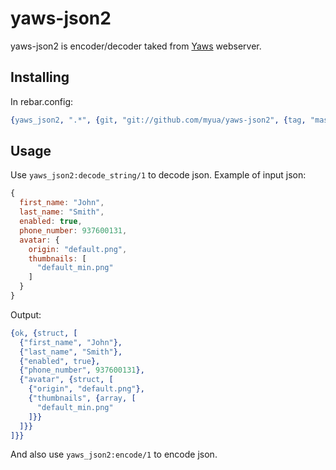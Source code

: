 yaws-json2
==========

yaws-json2 is encoder/decoder taked from [Yaws](https://github.com/klacke/yaws) webserver.

Installing
----------

In rebar.config:

````Erlang
{yaws_json2, ".*", {git, "git://github.com/myua/yaws-json2", {tag, "master"}}}
````

Usage
-----

Use `yaws_json2:decode_string/1` to decode json. Example of input json:

````JavaScript
{
  first_name: "John",
  last_name: "Smith",
  enabled: true,
  phone_number: 937600131,
  avatar: {
    origin: "default.png",
    thumbnails: [
      "default_min.png"
    ]
  }
}
````

Output:

````Erlang
{ok, {struct, [
  {"first_name", "John"},
  {"last_name", "Smith"},
  {"enabled", true},
  {"phone_number", 937600131},
  {"avatar", {struct, [
    {"origin", "default.png"},
    {"thumbnails", {array, [
      "default_min.png"
    ]}}
  ]}}
]}}
````

And also use `yaws_json2:encode/1` to encode json.